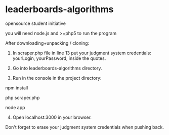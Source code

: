 # leaderboards-algorithms
opensource student initiative

you will need node.js and >=php5 to run the program

After downloading+unpacking / cloning:

1. In scraper.php file in line 13 put your judgment system credentials: yourLogin, yourPassword, inside the quotes.

2. Go into leaderboards-algorithms directory.

3. Run in the console in the project directory:

  npm install
  
  php scraper.php
  
  node app

4. Open localhost:3000 in your browser.


Don't forget to erase your judgment system credentials when pushing back.
